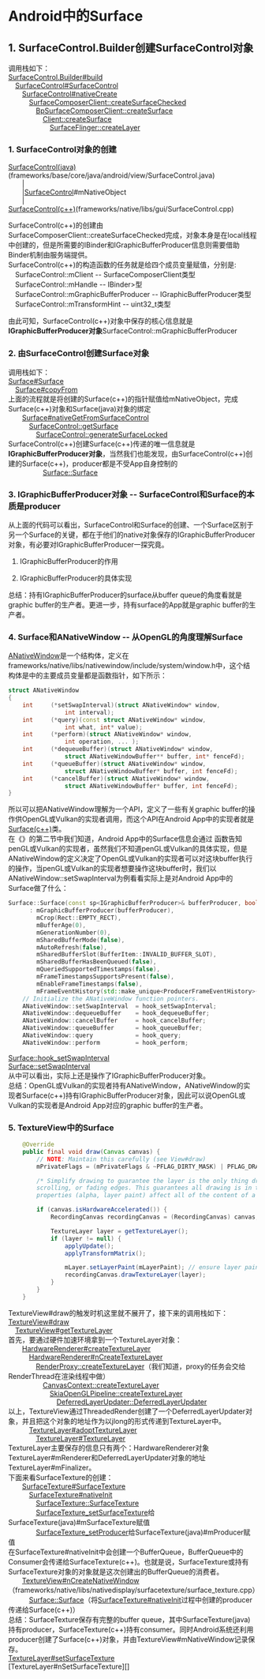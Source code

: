 # Android中的Surface

## 1. SurfaceControl.Builder创建SurfaceControl对象

调用栈如下：  
[SurfaceControl.Builder#build][buildLink]  
&emsp;[SurfaceControl#SurfaceControl][ctrlLink]  
&emsp;&emsp;[SurfaceControl#nativeCreate][ctrlNativeLink]  
&emsp;&emsp;&emsp;[SurfaceComposerClient::createSurfaceChecked][createSfLink]  
&emsp;&emsp;&emsp;&emsp;[BpSurfaceComposerClient::createSurface][bpCreateLink]  
&emsp;&emsp;&emsp;&emsp;&emsp;[Client::createSurface][bnCreateLink]  
&emsp;&emsp;&emsp;&emsp;&emsp;&emsp;[SurfaceFlinger::createLayer][createLayerLink]  

### 1. SurfaceControl对象的创建

[SurfaceControl(java)][ctrlLink](frameworks/base/core/java/android/view/SurfaceControl.java)  
&emsp;&emsp;|  
&emsp;&emsp;|[SurfaceControl][ctrlLink]#mNativeObject  
&emsp;&emsp;|  
[SurfaceControl(c++)][nativeCtrlLink](frameworks/native/libs/gui/SurfaceControl.cpp)  
  
SurfaceControl(c++)的创建由SurfaceComposerClient::createSurfaceChecked完成，对象本身是在local线程中创建的，但是所需要的IBinder和IGraphicBufferProducer信息则需要借助Binder机制由服务端提供。  
SurfaceControl(c++)的构造函数的任务就是给四个成员变量赋值，分别是:  
&emsp;SurfaceControl::mClient -- SurfaceComposerClient类型  
&emsp;SurfaceControl::mHandle -- IBinder>型  
&emsp;SurfaceControl::mGraphicBufferProducer -- IGraphicBufferProducer类型  
&emsp;SurfaceControl::mTransformHint -- uint32_t类型  
  
由此可知，SurfaceControl(c++)对象中保存的核心信息就是**IGraphicBufferProducer对象**SurfaceControl::mGraphicBufferProducer

### 2. 由SurfaceControl创建Surface对象

调用栈如下：  
[Surface#Surface][surfaceconstructorLink]  
&emsp;[Surface#copyFrom][copyFromLink]  
上面的流程就是将创建的Surface(c++)的指针赋值给mNativeObject，完成Surface(c++)对象和Surface(java)对象的绑定  
&emsp;&emsp;[Surface#nativeGetFromSurfaceControl][nativeGetFromSurfaceControlLink]  
&emsp;&emsp;&emsp;[SurfaceControl::getSurface][ctrlgetSfLink]  
&emsp;&emsp;&emsp;&emsp;[SurfaceControl::generateSurfaceLocked][generateLink]  
SurfaceControl(c++)创建Surface(c++)传递的唯一信息就是**IGraphicBufferProducer对象**，当然我们也能发现，由SurfaceControl(c++)创建的Surface(c++)，producer都是不受App自身控制的  
&emsp;&emsp;&emsp;&emsp;&emsp;[Surface::Surface][sfConstructorLink]  

### 3. IGraphicBufferProducer对象 -- SurfaceControl和Surface的本质是producer

从上面的代码可以看出，SurfaceControl和Surface的创建、一个Surface区别于另一个Surface的关键，都在于他们的native对象保存的IGraphicBufferProducer对象，有必要对IGraphicBufferProducer一探究竟。  

1. IGraphicBufferProducer的作用  

2. IGraphicBufferProducer的具体实现

总结：持有IGraphicBufferProducer的surface从buffer queue的角度看就是graphic buffer的生产者。更进一步，持有surface的App就是graphic buffer的生产者。

### 4. Surface和ANativeWindow -- 从OpenGL的角度理解Surface

[ANativeWindow][anwDefineLink]是一个结构体，定义在frameworks/native/libs/nativewindow/include/system/window.h中，这个结构体是中的主要成员变量都是函数指针，如下所示：  

```c++
struct ANativeWindow
{
    int     (*setSwapInterval)(struct ANativeWindow* window,
                int interval);
    int     (*query)(const struct ANativeWindow* window,
                int what, int* value);
    int     (*perform)(struct ANativeWindow* window,
                int operation, ... );
    int     (*dequeueBuffer)(struct ANativeWindow* window,
                struct ANativeWindowBuffer** buffer, int* fenceFd);
    int     (*queueBuffer)(struct ANativeWindow* window,
                struct ANativeWindowBuffer* buffer, int fenceFd);
    int     (*cancelBuffer)(struct ANativeWindow* window,
                struct ANativeWindowBuffer* buffer, int fenceFd);
}
```

所以可以把ANativeWindow理解为一个API，定义了一些有关graphic buffer的操作供OpenGL或Vulkan的实现者调用，而这个API在Android App中的实现者就是[Surface(c++)][nSfHeadLink]类。  
在《》的第二节中我们知道，Android App中的Surface信息会通过  函数告知penGL或Vulkan的实现者，虽然我们不知道penGL或Vulkan的具体实现，但是ANativeWindow的定义决定了OpenGL或Vulkan的实现者可以对这块buffer执行的操作，当penGL或Vulkan的实现者想要操作这块buffer时，我们以ANativeWindow::setSwapInterval为例看看实际上是对Android App中的Surface做了什么：

```c++
Surface::Surface(const sp<IGraphicBufferProducer>& bufferProducer, bool controlledByApp)
      : mGraphicBufferProducer(bufferProducer),
        mCrop(Rect::EMPTY_RECT),
        mBufferAge(0),
        mGenerationNumber(0),
        mSharedBufferMode(false),
        mAutoRefresh(false),
        mSharedBufferSlot(BufferItem::INVALID_BUFFER_SLOT),
        mSharedBufferHasBeenQueued(false),
        mQueriedSupportedTimestamps(false),
        mFrameTimestampsSupportsPresent(false),
        mEnableFrameTimestamps(false),
        mFrameEventHistory(std::make_unique<ProducerFrameEventHistory>()) {
    // Initialize the ANativeWindow function pointers.
    ANativeWindow::setSwapInterval  = hook_setSwapInterval;
    ANativeWindow::dequeueBuffer    = hook_dequeueBuffer;
    ANativeWindow::cancelBuffer     = hook_cancelBuffer;
    ANativeWindow::queueBuffer      = hook_queueBuffer;
    ANativeWindow::query            = hook_query;
    ANativeWindow::perform          = hook_perform;
```

[Surface::hook_setSwapInterval][hook_setSwapIntervalLink]  
[Surface::setSwapInterval][SFsetSwapIntervalLink]  
从中可以看出，实际上还是操作了IGraphicBufferProducer对象。  
总结：OpenGL或Vulkan的实现者持有ANativeWindow，ANativeWindow的实现者Surface(c++)持有IGraphicBufferProducer对象，因此可以说OpenGL或Vulkan的实现者是Android App对应的graphic buffer的生产者。

### 5. TextureView中的Surface

```java
    @Override
    public final void draw(Canvas canvas) {
        // NOTE: Maintain this carefully (see View#draw)
        mPrivateFlags = (mPrivateFlags & ~PFLAG_DIRTY_MASK) | PFLAG_DRAWN;

        /* Simplify drawing to guarantee the layer is the only thing drawn - so e.g. no background,
        scrolling, or fading edges. This guarantees all drawing is in the layer, so drawing
        properties (alpha, layer paint) affect all of the content of a TextureView. */

        if (canvas.isHardwareAccelerated()) {
            RecordingCanvas recordingCanvas = (RecordingCanvas) canvas;

            TextureLayer layer = getTextureLayer();
            if (layer != null) {
                applyUpdate();
                applyTransformMatrix();

                mLayer.setLayerPaint(mLayerPaint); // ensure layer paint is up to date
                recordingCanvas.drawTextureLayer(layer);
            }
        }
    }
```

TextureView#draw的触发时机这里就不展开了，接下来的调用栈如下：  
[TextureView#draw][tvDrawLink]  
&emsp;[TextureView#getTextureLayer][getlayerLink]  
首先，要通过硬件加速环境拿到一个TextureLayer对象：  
&emsp;&emsp;[HardwareRenderer#createTextureLayer][createLayerLink]  
&emsp;&emsp;&emsp;[HardwareRenderer#nCreateTextureLayer][nCreateLayerLink]  
&emsp;&emsp;&emsp;&emsp;[RenderProxy::createTextureLayer][proxyCreateLayerLink]（我们知道，proxy的任务会交给RenderThread在渲染线程中做）  
&emsp;&emsp;&emsp;&emsp;&emsp;[CanvasContext::createTextureLayer][ctxCreateLayerLink]  
&emsp;&emsp;&emsp;&emsp;&emsp;&emsp;[SkiaOpenGLPipeline::createTextureLayer][pipeCreateLayerLink]  
&emsp;&emsp;&emsp;&emsp;&emsp;&emsp;&emsp;[DeferredLayerUpdater::DeferredLayerUpdater][deferredLayerUpdateLink]  
以上，TextureView通过ThreadedRender创建了一个DeferredLayerUpdater对象，并且把这个对象的地址作为以jlong的形式传递到TextureLayer中。  
&emsp;&emsp;&emsp;[TextureLayer#adoptTextureLayer][adoptTextLayerLink]  
&emsp;&emsp;&emsp;&emsp;[TextureLayer#TextureLayer][tLayerLink]  
TextureLayer主要保存的信息只有两个：HardwareRenderer对象TextureLayer#mRenderer和DeferredLayerUpdater对象的地址TextureLayer#mFinalizer。  
下面来看SurfaceTexture的创建：  
&emsp;&emsp;[SurfaceTexture#SurfaceTexture][SfTConstructorLink]  
&emsp;&emsp;&emsp;[SurfaceTexture#nativeInit][nativeInitLink]  
&emsp;&emsp;&emsp;&emsp;[SurfaceTexture::SurfaceTexture][nativeSFTLink]  
&emsp;&emsp;&emsp;&emsp;[SurfaceTexture_setSurfaceTexture][SurfaceTexture_setSurfaceTextureLink]给SurfaceTexture(java)#mSurfaceTexture赋值  
&emsp;&emsp;&emsp;&emsp;[SurfaceTexture_setProducer][SurfaceTexture_setProducerLink]给SurfaceTexture(java)#mProducer赋值  
在SurfaceTexture#nativeInit中会创建一个BufferQueue，BufferQueue中的Consumer会传递给SurfaceTexture(c++)。也就是说，SurfaceTexture或持有SurfaceTexture对象的对象就是这次创建出的BufferQueue的消费者。  
&emsp;&emsp;[TextureView#nCreateNativeWindow][nCreateNativeWindowLink]  
（frameworks/native/libs/nativedisplay/surfacetexture/surface_texture.cpp）  
&emsp;&emsp;&emsp;[Surface::Surface][nativeSurfaceConstructorLink]（将[SurfaceTexture#nativeInit][nativeInitLink]过程中创建的producer传递给Surface(c++)）  
总结：SurfaceTexture保存有完整的buffer queue，其中SurfaceTexture(java)持有producer，SurfaceTexture(c++)持有consumer。同时Android系统还利用producer创建了Surface(c++)对象，并由TextureView#mNativeWindow记录保存。  
[TextureLayer#setSurfaceTexture][setSurfaceTextureLink1]  
[TextureLayer#nSetSurfaceTexture][]

[buildLink]:https://cs.android.com/android/platform/superproject/+/master:frameworks/base/core/java/android/view/SurfaceControl.java;l=645
[ctrlLink]:https://cs.android.com/android/platform/superproject/+/master:frameworks/base/core/java/android/view/SurfaceControl.java;l=961
[ctrlNativeLink]:https://cs.android.com/android/platform/superproject/+/master:frameworks/base/core/jni/android_view_SurfaceControl.cpp;l=227
[createSfLink]:https://cs.android.com/android/platform/superproject/+/master:frameworks/native/libs/gui/SurfaceComposerClient.cpp;l=1638
[bpCreateLink]:https://cs.android.com/android/platform/superproject/+/master:frameworks/native/libs/gui/ISurfaceComposerClient.cpp;l=50
[bnCreateLink]:https://cs.android.com/android/platform/superproject/+/master:frameworks/native/services/surfaceflinger/Client.cpp;l=79
[createLayerLink]:https://cs.android.com/android/platform/superproject/+/master:frameworks/native/services/surfaceflinger/SurfaceFlinger.cpp;l=3953
[nativeCtrlLink]:https://cs.android.com/android/platform/superproject/+/master:frameworks/native/libs/gui/SurfaceControl.cpp

[surfaceconstructorLink]:https://cs.android.com/android/platform/superproject/+/master:frameworks/base/core/java/android/view/Surface.java;l=232
[copyFromLink]:https://cs.android.com/android/platform/superproject/+/master:frameworks/base/core/java/android/view/Surface.java;l=549
[nativeGetFromSurfaceControlLink]:https://cs.android.com/android/platform/superproject/+/master:frameworks/base/core/jni/android_view_Surface.cpp;l=282
[ctrlgetSfLink]:https://cs.android.com/android/platform/superproject/+/master:frameworks/native/libs/gui/SurfaceControl.cpp;l=131
[generateLink]:https://cs.android.com/android/platform/superproject/+/master:frameworks/native/libs/gui/SurfaceControl.cpp;l=126
[sfConstructorLink]:https://cs.android.com/android/platform/superproject/+/master:frameworks/native/libs/gui/Surface.cpp;l=66

[anwDefineLink]:https://cs.android.com/android/platform/superproject/+/master:frameworks/native/libs/nativewindow/include/system/window.h;l=341
[nSfHeadLink]:https://cs.android.com/android/platform/superproject/+/master:frameworks/native/libs/gui/include/gui/Surface.h;l=68
[hook_setSwapIntervalLink]:https://cs.android.com/android/platform/superproject/+/master:frameworks/native/libs/gui/Surface.cpp;l=374
[SFsetSwapIntervalLink]:https://cs.android.com/android/platform/superproject/+/master:frameworks/native/libs/gui/Surface.cpp;l=521

[tvDrawLink]:https://cs.android.com/android/platform/superproject/+/master:frameworks/base/core/java/android/view/TextureView.java;l=341
[getlayerLink]:https://cs.android.com/android/platform/superproject/+/master:frameworks/base/core/java/android/view/TextureView.java;l=385
[createLayerLink]:https://cs.android.com/android/platform/superproject/+/master:frameworks/base/graphics/java/android/graphics/HardwareRenderer.java;l=669
[nCreateLayerLink]:https://cs.android.com/android/platform/superproject/+/master:frameworks/base/libs/hwui/jni/android_graphics_HardwareRenderer.cpp;l=265
[proxyCreateLayerLink]:https://cs.android.com/android/platform/superproject/+/master:frameworks/base/libs/hwui/renderthread/RenderProxy.cpp;l=151
[ctxCreateLayerLink]:https://cs.android.com/android/platform/superproject/+/master:frameworks/base/libs/hwui/renderthread/CanvasContext.cpp;l=698
[pipeCreateLayerLink]:https://cs.android.com/android/platform/superproject/+/master:frameworks/base/libs/hwui/pipeline/skia/SkiaOpenGLPipeline.cpp;l=142
[deferredLayerUpdateLink]:https://cs.android.com/android/platform/superproject/+/master:frameworks/base/libs/hwui/DeferredLayerUpdater.cpp;l=36
[adoptTextLayerLink]:https://cs.android.com/android/platform/superproject/+/master:frameworks/base/core/java/android/view/TextureLayer.java;l=144
[tLayerLink]:https://cs.android.com/android/platform/superproject/+/master:frameworks/base/core/java/android/view/TextureLayer.java;l=39
[SfTConstructorLink]:https://cs.android.com/android/platform/superproject/+/master:frameworks/base/graphics/java/android/graphics/SurfaceTexture.java;l=166
[nativeInitLink]:https://cs.android.com/android/platform/superproject/+/master:frameworks/base/core/jni/android_graphics_SurfaceTexture.cpp;l=253
[nativeSFTLink]:https://cs.android.com/android/platform/superproject/+/master:frameworks/native/libs/nativedisplay/surfacetexture/SurfaceTexture.cpp;l=61
[nCreateNativeWindowLink]:https://cs.android.com/android/platform/superproject/+/master:frameworks/base/core/jni/android_view_TextureView.cpp;l=83
[SurfaceTexture_setSurfaceTextureLink]:https://cs.android.com/android/platform/superproject/+/master:frameworks/base/core/jni/android_graphics_SurfaceTexture.cpp;l=84
[SurfaceTexture_setProducerLink]:https://cs.android.com/android/platform/superproject/+/master:frameworks/base/core/jni/android_graphics_SurfaceTexture.cpp;l=98
[nativeSurfaceConstructorLink]:https://cs.android.com/android/platform/superproject/+/master:frameworks/native/libs/gui/Surface.cpp;l=66
[setSurfaceTextureLink1]:https://cs.android.com/android/platform/superproject/+/master:frameworks/base/core/java/android/view/TextureLayer.java;l=133
